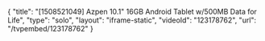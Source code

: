 {
    "title": "[1508521049] Azpen 10.1\" 16GB Android Tablet w\/500MB Data for Life",
    "type": "solo",
    "layout": "iframe-static",
    "videoId": "123178762",
    "url": "\/tvpembed\/123178762"
}